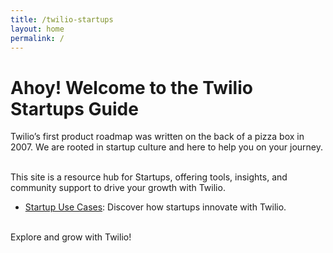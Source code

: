 ```yaml
---
title: /twilio-startups
layout: home
permalink: /
---
```


# Ahoy! Welcome to the Twilio Startups Guide

Twilio’s first product roadmap was written on the back of a pizza box in 2007. We are rooted in startup culture and here to help you on your journey. 

<br />This site is a resource hub for Startups, offering tools, insights, and community support to drive your growth with Twilio.

- [Startup Use Cases](/startups/use-cases): Discover how startups innovate with Twilio.

<br />Explore and grow with Twilio!

